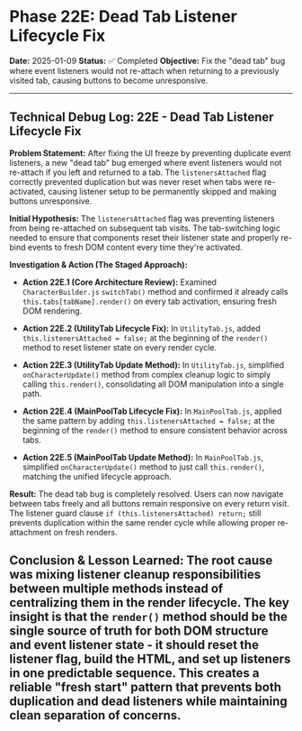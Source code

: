 # Phase 22E: Dead Tab Listener Lifecycle Fix

**Date:** 2025-01-09
**Status:** ✅ Completed
**Objective:** Fix the "dead tab" bug where event listeners would not re-attach when returning to a previously visited tab, causing buttons to become unresponsive.

---

## Technical Debug Log: 22E - Dead Tab Listener Lifecycle Fix

**Problem Statement:**
After fixing the UI freeze by preventing duplicate event listeners, a new "dead tab" bug emerged where event listeners would not re-attach if you left and returned to a tab. The `listenersAttached` flag correctly prevented duplication but was never reset when tabs were re-activated, causing listener setup to be permanently skipped and making buttons unresponsive.

**Initial Hypothesis:**
The `listenersAttached` flag was preventing listeners from being re-attached on subsequent tab visits. The tab-switching logic needed to ensure that components reset their listener state and properly re-bind events to fresh DOM content every time they're activated.

**Investigation & Action (The Staged Approach):**

*   **Action 22E.1 (Core Architecture Review):** Examined `CharacterBuilder.js` `switchTab()` method and confirmed it already calls `this.tabs[tabName].render()` on every tab activation, ensuring fresh DOM rendering.

*   **Action 22E.2 (UtilityTab Lifecycle Fix):** In `UtilityTab.js`, added `this.listenersAttached = false;` at the beginning of the `render()` method to reset listener state on every render cycle.

*   **Action 22E.3 (UtilityTab Update Method):** In `UtilityTab.js`, simplified `onCharacterUpdate()` method from complex cleanup logic to simply calling `this.render()`, consolidating all DOM manipulation into a single path.

*   **Action 22E.4 (MainPoolTab Lifecycle Fix):** In `MainPoolTab.js`, applied the same pattern by adding `this.listenersAttached = false;` at the beginning of the `render()` method to ensure consistent behavior across tabs.

*   **Action 22E.5 (MainPoolTab Update Method):** In `MainPoolTab.js`, simplified `onCharacterUpdate()` method to just call `this.render()`, matching the unified lifecycle approach.

**Result:**
The dead tab bug is completely resolved. Users can now navigate between tabs freely and all buttons remain responsive on every return visit. The listener guard clause `if (this.listenersAttached) return;` still prevents duplication within the same render cycle while allowing proper re-attachment on fresh renders.

**Conclusion & Lesson Learned:**
The root cause was mixing listener cleanup responsibilities between multiple methods instead of centralizing them in the render lifecycle. The key insight is that the `render()` method should be the single source of truth for both DOM structure and event listener state - it should reset the listener flag, build the HTML, and set up listeners in one predictable sequence. This creates a reliable "fresh start" pattern that prevents both duplication and dead listeners while maintaining clean separation of concerns.
---